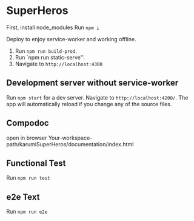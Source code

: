 # SuperHeros

First, install node_modules
Run `npm i`

Deploy to enjoy service-worker and working offline.

1. Run `npm run build-prod`.
2. Run `npm run static-serve''.
3. Navigate to `http://localhost:4300` 

## Development server without service-worker

Run `npm start` for a dev server. Navigate to `http://localhost:4200/`. The app will automatically reload if you change any of the source files.

## Compodoc 

open in browser  Your-workspace-path/karumiSuperHeros/documentation/index.html 

## Functional Test
Run `npm run test` 

## e2e Text
Run `npm run e2e`